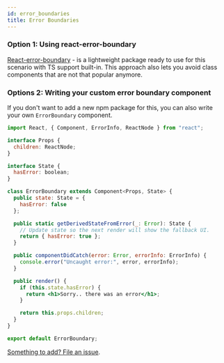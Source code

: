 ```yaml
---
id: error_boundaries
title: Error Boundaries
---
```


### Option 1: Using react-error-boundary

[React-error-boundary](https://github.com/bvaughn/react-error-boundary) - is a lightweight package ready to use for this scenario with TS support built-in.
This approach also lets you avoid class components that are not that popular anymore.

### Options 2: Writing your custom error boundary component

If you don't want to add a new npm package for this, you can also write your own `ErrorBoundary` component.

```jsx
import React, { Component, ErrorInfo, ReactNode } from "react";

interface Props {
  children: ReactNode;
}

interface State {
  hasError: boolean;
}

class ErrorBoundary extends Component<Props, State> {
  public state: State = {
    hasError: false
  };

  public static getDerivedStateFromError(_: Error): State {
    // Update state so the next render will show the fallback UI.
    return { hasError: true };
  }

  public componentDidCatch(error: Error, errorInfo: ErrorInfo) {
    console.error("Uncaught error:", error, errorInfo);
  }

  public render() {
    if (this.state.hasError) {
      return <h1>Sorry.. there was an error</h1>;
    }

    return this.props.children;
  }
}

export default ErrorBoundary;

```

[Something to add? File an issue](https://github.com/typescript-cheatsheets/react-typescript-cheatsheet/issues/new).
